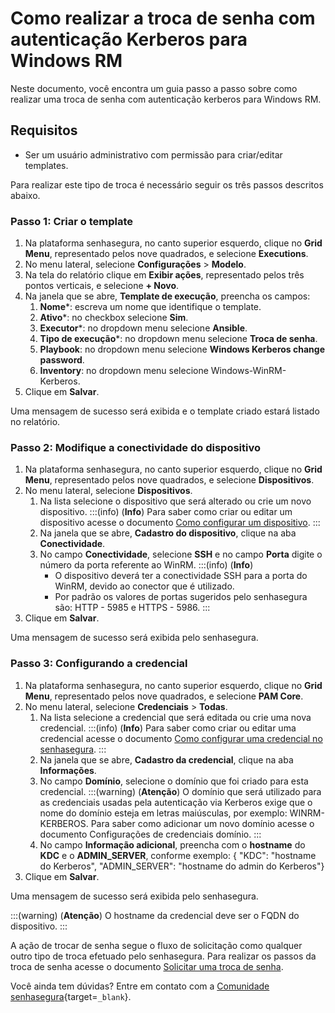 # Como realizar a troca de senha com autenticação Kerberos para Windows RM

Neste documento, você encontra um guia passo a passo sobre como realizar uma troca de senha com autenticação kerberos para Windows RM.

## Requisitos

* Ser um usuário administrativo com permissão para criar/editar templates.

Para realizar este tipo de troca é necessário seguir os três passos descritos abaixo.

### Passo 1: Criar o template

1. Na plataforma senhasegura, no canto superior esquerdo, clique no **Grid Menu**, representado pelos nove quadrados, e selecione **Executions**.
2. No menu lateral, selecione **Configurações** >  **Modelo**.
3. Na tela do relatório clique em **Exibir ações**, representado pelos três pontos verticais, e selecione **+ Novo**.
4. Na janela que se abre, **Template de execução**, preencha os campos:
    1. **Nome***: escreva um nome que identifique o template.
    2. **Ativo***: no checkbox selecione **Sim**.
    3. **Executor***: no dropdown menu selecione **Ansible**.
    4. **Tipo de execução***: no dropdown menu selecione **Troca de senha**.
    5. **Playbook**: no dropdown menu selecione **Windows Kerberos change password**.
    6. **Inventory**: no dropdown menu selecione Windows-WinRM-Kerberos.
5. Clique em **Salvar**.

Uma mensagem de sucesso será exibida e o template criado estará listado no relatório.

### Passo 2: Modifique a conectividade do dispositivo

1. Na plataforma senhasegura, no canto superior esquerdo, clique no **Grid Menu**, representado pelos nove quadrados, e selecione **Dispositivos**.
2. No menu lateral, selecione **Dispositivos**.
    1. Na lista selecione o dispositivo que será alterado ou crie um novo dispositivo.
        :::(info) (**Info**)
        Para saber como criar ou editar um dispositivo acesse o documento [Como configurar um dispositivo](/v3-33/docs/pt/pam-devices-management).
        :::
    2. Na janela que se abre, **Cadastro do dispositivo**, clique na aba **Conectividade**.
    3. No campo **Conectividade**, selecione **SSH** e no campo **Porta** digite o número da porta referente ao WinRM.
        :::(info) (**Info**)
        * O dispositivo deverá ter a conectividade SSH para a porta do WinRM,  devido ao conector que é utilizado.
        * Por padrão os valores de portas sugeridos pelo senhasegura são: HTTP - 5985 e HTTPS - 5986.
        :::
3. Clique em **Salvar**.

Uma mensagem de sucesso será exibida pelo senhasegura.

### Passo 3: Configurando a credencial

1. Na plataforma senhasegura, no canto superior esquerdo, clique no **Grid Menu**, representado pelos nove quadrados, e selecione **PAM Core**.
2. No menu lateral, selecione **Credenciais** > **Todas**.
    1. Na lista selecione a credencial que será editada ou crie uma nova credencial.
        :::(info) (**Info**)
        Para saber como criar ou editar uma credencial acesse o documento [Como configurar uma credencial no senhasegura](/v3-33/docs/pt/pam-how-to-set-up-a-credential-in-senhasegura).
        :::
    2. Na janela que se abre, **Cadastro da credencial**, clique na aba **Informações**.
    3. No campo **Domínio**, selecione o domínio que foi criado para esta credencial.
        :::(warning) (**Atenção**)
        O domínio que será utilizado para as credenciais usadas pela autenticação via Kerberos exige que o nome do domínio esteja em letras maiúsculas, por exemplo: WINRM-KERBEROS. Para saber como adicionar um novo domínio acesse o documento Configurações de credenciais domínio.
        :::
    4. No campo **Informação adicional**, preencha com o **hostname** do **KDC** e o **ADMIN_SERVER**, conforme exemplo: { "KDC": "hostname do Kerberos", "ADMIN_SERVER": "hostname do admin do Kerberos"}
3. Clique em **Salvar**.

Uma mensagem de sucesso será exibida pelo senhasegura.

:::(warning) (**Atenção**)
O hostname da credencial deve ser o FQDN do dispositivo.
:::

A ação de trocar de senha segue o fluxo de solicitação como qualquer outro tipo de troca efetuado pelo senhasegura. Para realizar os passos da troca de senha acesse o documento [Solicitar uma troca de senha](/v3-33/docs/pt/password-change-operations).

Você ainda tem dúvidas? Entre em contato com a [Comunidade senhasegura](https://community.senhasegura.io/){target=`_blank`}.
